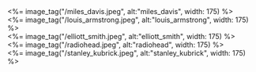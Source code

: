<div id="article-photo">
            <%= image_tag("/miles_davis.jpeg", alt:"miles_davis", width: 175) %>
      </div>
      <div id="article-photo">
            <%= image_tag("/louis_armstrong.jpeg", alt:"louis_armstrong", width: 175) %>
      </div>
      <div id="article-photo">
            <%= image_tag("/elliott_smith.jpeg", alt:"elliott_smith", width: 175) %>
      </div>
      <div id="article-photo">
            <%= image_tag("/radiohead.jpeg", alt:"radiohead", width: 175) %>
      </div>
      <div id="article-photo">
            <%= image_tag("/stanley_kubrick.jpeg", alt:"stanley_kubrick", width: 175) %>
      </div>
